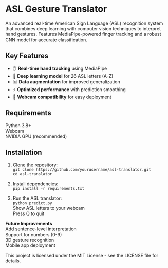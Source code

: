 # ASL Gesture Translator

An advanced real-time American Sign Language (ASL) recognition system that combines deep learning with computer vision techniques to interpret hand gestures. Features MediaPipe-powered finger tracking and a robust CNN model for accurate classification.

## Key Features

- ✋ **Real-time hand tracking** using MediaPipe
- 🧠 **Deep learning model** for 26 ASL letters (A-Z)
- 📊 **Data augmentation** for improved generalization
- ⚡ **Optimized performance** with prediction smoothing
- 📱 **Webcam compatibility** for easy deployment

## Requirements
Python 3.8+  
Webcam  
NVIDIA GPU (recommended)

## Installation

1. Clone the repository:  
`git clone https://github.com/yourusername/asl-translator.git`  
`cd asl-translator`

2. Install dependencies:  
`pip install -r requirements.txt`

3. Run the ASL translator:  
`python predict.py`  
Show ASL letters to your webcam  
Press Q to quit

**Future Improvements**  
Add sentence-level interpretation  
Support for numbers (0-9)  
3D gesture recognition  
Mobile app deployment  

This project is licensed under the MIT License - see the LICENSE file for details.
